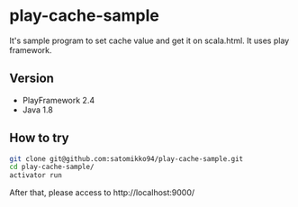 play-cache-sample
=================================

It's sample program to set cache value and get it on scala.html. It uses play framework.

Version
-------
- PlayFramework 2.4
- Java 1.8

How to try
------
```bash
git clone git@github.com:satomikko94/play-cache-sample.git
cd play-cache-sample/
activator run
```

After that, please access to http://localhost:9000/

